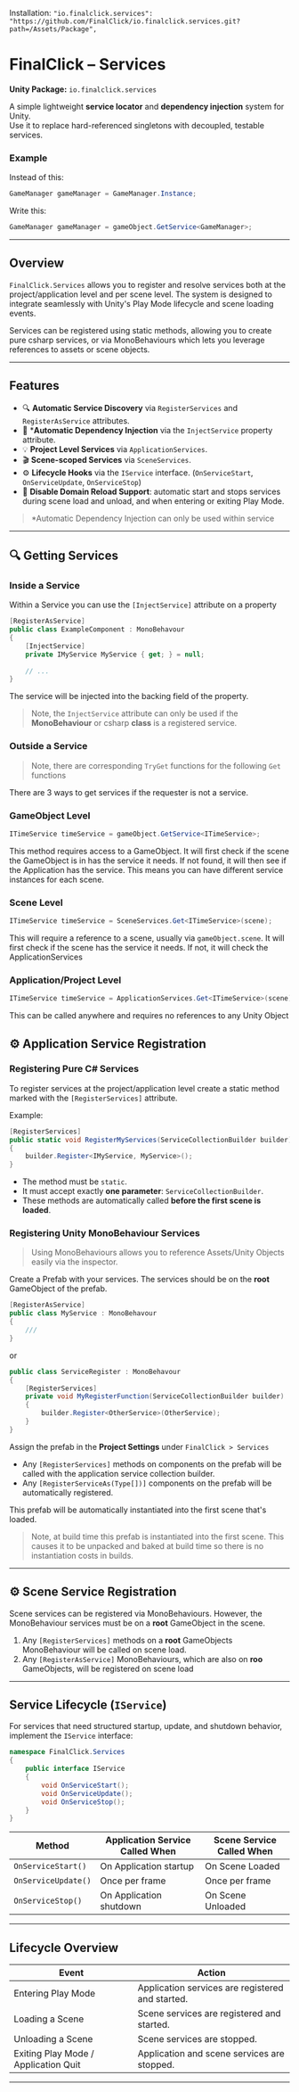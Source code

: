 Installation: `"io.finalclick.services": "https://github.com/FinalClick/io.finalclick.services.git?path=/Assets/Package",`

# FinalClick – Services
**Unity Package:** `io.finalclick.services`

A simple lightweight **service locator** and **dependency injection** system for Unity.  
Use it to replace hard-referenced singletons with decoupled, testable services.

### Example
Instead of this:
```csharp
GameManager gameManager = GameManager.Instance;
```

Write this:
```csharp
GameManager gameManager = gameObject.GetService<GameManager>;
```
---

## Overview

`FinalClick.Services` allows you to register and resolve services both at the project/application level and per scene level. The system is designed to integrate seamlessly with Unity's Play Mode lifecycle and scene loading events.

Services can be registered using static methods, allowing you to create pure csharp services, or via MonoBehaviours which lets you leverage references to assets or scene objects.

---

## Features

- 🔍 **Automatic Service Discovery** via `RegisterServices` and `RegisterAsService` attributes.
- 🧩 ***Automatic Dependency Injection** via the `InjectService` property attribute.
- 💡 **Project Level Services** via `ApplicationServices`.
- 🎬 **Scene-scoped Services** via `SceneServices`.
- ⚙️ **Lifecycle Hooks** via the `IService` interface. (`OnServiceStart`, `OnServiceUpdate`, `OnServiceStop`)
- 🚀 **Disable Domain Reload Support**: automatic start and stops services during scene load and unload, and when entering or exiting Play Mode.

> *Automatic Dependency Injection can only be used within service
---

## 🔍 Getting Services

### Inside a Service

Within a Service you can use the `[InjectService]` attribute on a property

```csharp
[RegisterAsService]
public class ExampleComponent : MonoBehavour
{
    [InjectService] 
    private IMyService MyService { get; } = null;
    
    // ...
}
```

The service will be injected into the backing field of the property.

> Note, the `InjectService` attribute can only be used if the **MonoBehaviour** or csharp **class** is a registered service.

### Outside a Service

> Note, there are corresponding `TryGet` functions for the following `Get` functions

There are 3 ways to get services if the requester is not a service.

### GameObject Level

```csharp
ITimeService timeService = gameObject.GetService<ITimeService>;
```

This method requires access to a GameObject. It will first check if the scene the GameObject is in has the service it needs. If not found, it will then see if the Application has the service. This means you can have different service instances for each scene.

### Scene Level

```csharp
ITimeService timeService = SceneServices.Get<ITimeService>(scene);
```

This will require a reference to a scene, usually via `gameObject.scene`. It will first check if the scene has the service it needs. If not, it will check the ApplicationServices

### Application/Project Level

```csharp
ITimeService timeService = ApplicationServices.Get<ITimeService>(scene);
```

This can be called anywhere and requires no references to any Unity Object

## ⚙️ Application Service Registration

### Registering Pure C# Services

To register services at the project/application level create a static method marked with the `[RegisterServices]` attribute.

Example:

```csharp
[RegisterServices]
public static void RegisterMyServices(ServiceCollectionBuilder builder)
{
    builder.Register<IMyService, MyService>();
}
```

- The method must be `static`.
- It must accept exactly **one parameter**: `ServiceCollectionBuilder`.
- These methods are automatically called **before the first scene is loaded**.

### Registering Unity MonoBehaviour Services

> Using MonoBehaviours allows you to reference Assets/Unity Objects easily via the inspector. 

Create a Prefab with your services. The services should be on the **root** GameObject of the prefab.
```csharp
[RegisterAsService]
public class MyService : MonoBehavour
{
    ///
}
```
or
```csharp
public class ServiceRegister : MonoBehavour
{
    [RegisterServices]
    private void MyRegisterFunction(ServiceCollectionBuilder builder)
    {
        builder.Register<OtherService>(OtherService);
    }
}
```
Assign the prefab in the **Project Settings** under `FinalClick > Services`

- Any `[RegisterServices]` methods on components on the prefab will be called with the application service collection builder.
- Any `[RegisterServiceAs(Type[])]` components on the prefab will be automatically registered.

This prefab will be automatically instantiated into the first scene that's loaded.

> Note, at build time this prefab is instantiated into the first scene. This causes it to be unpacked and baked at build time so there is no instantiation costs in builds.

---

## ⚙️ Scene Service Registration

Scene services can be registered via MonoBehaviours. However, the MonoBehaviour services must be on a **root** GameObject in the scene.

1. Any `[RegisterServices]` methods on a **root** GameObjects MonoBehaviour will be called on scene load. 
2. Any `[RegisterAsService]` MonoBehaviours, which are also on **roo** GameObjects, will be registered on scene load

---

## Service Lifecycle (`IService`)

For services that need structured startup, update, and shutdown behavior, implement the `IService` interface:

```csharp
namespace FinalClick.Services
{
    public interface IService
    {
        void OnServiceStart();
        void OnServiceUpdate();
        void OnServiceStop();
    }
}
```

| Method             | Application Service Called When | Scene Service Called When |
|---------------------|-------------------|---------------------------|
| `OnServiceStart()`  | On Application startup | On Scene Loaded           |
| `OnServiceUpdate()` | Once per frame    | Once per frame            |
| `OnServiceStop()`   | On Application shutdown | On Scene Unloaded         |

---

## Lifecycle Overview

| Event                             | Action                                             |
|-----------------------------------|---------------------------------------------------|
| Entering Play Mode                | Application services are registered and started.  |
| Loading a Scene                   | Scene services are registered and started.        |
| Unloading a Scene                 | Scene services are stopped.                       |
| Exiting Play Mode / Application Quit | Application and scene services are stopped.      |

---
